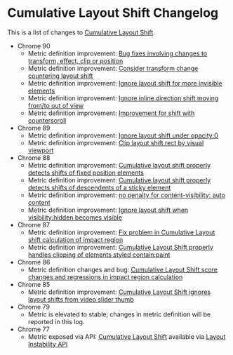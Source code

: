 # Cumulative Layout Shift Changelog

This is a list of changes to [Cumulative Layout Shift](https://web.dev/cls).

* Chrome 90
  * Metric definition improvement: [Bug fixes involving changes to transform, effect, clip or position](2021_02_cls.md)
  * Metric definition improvement: [Consider transform change countering layout shift](2021_02_cls.md)
  * Metric definition improvement: [Ignore layout shift for more invisible elements](2021_02_cls.md)
  * Metric definition improvement: [Ignore inline direction shift moving from/to out of view](2021_02_cls.md)
  * Metric definition improvement: [Improvement for shift with counterscroll](2021_02_cls.md)
* Chrome 89
  * Metric definition improvement: [Ignore layout shift under opacity:0](2020_12_cls.md)
  * Metric definition improvement: [Clip layout shift rect by visual viewport](2020_12_cls.md)
* Chrome 88
  * Metric definition improvement: [Cumulative layout shift properly detects shifts of fixed position elements](2020_11_cls.md)
  * Metric definition improvement: [Cumulative layout shift properly detects shifts of descendents of a sticky element](2020_11_cls.md)
  * Metric definition improvement: [no penalty for content-visibility: auto content](2020_11_cls.md)
  * Metric definition improvement: [Ignore layout shift when visibility:hidden becomes visible](2020_11_cls.md)
* Chrome 87
  * Metric definition improvement: [Fix problem in Cumulative Layout shift calculation of impact region](2020_10_cls_2.md)
  * Metric definition improvement: [Cumulative Layout Shift properly handles clipping of elements styled contain:paint](2020_10_cls_2.md)
* Chrome 86
  * Metric definition changes and bug: [Cumulative Layout Shift score changes and regressions in impact region calculation](2020_10_cls.md)
* Chrome 85
  * Metric definition improvement: [Cumulative Layout Shift ignores layout shifts from video slider thumb](2020_06_cls.md)
* Chrome 79
  * Metric is elevated to stable; changes in metric definition will be reported in this log.
* Chrome 77
  * Metric exposed via API: [Cumulative Layout Shift](https://web.dev/cls/) available via [Layout Instability API](https://github.com/WICG/layout-instability)
